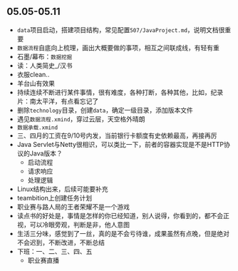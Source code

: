 ##  05.05-05.11

-   `data`项目启动，搭建项目结构，常见配置`507/JavaProject.md`，说明文档很重要
-   `数据流程`自底向上梳理，画出大概要做的事项，相互之间联成线，有轻有重
-   石墨/幕布：`数据挖掘`
-   读：人类简史_/汉书
-   衣服clean..
-   羊台山有效果
-   持续连续不断进行某件事情，很有难度，各种打断，各种其他，比如，纪录片：南太平洋，有点看忘记了
-   删除`technology`目录，创建`data`，确定一级目录，添加版本文件
-   遇见`数据流程.xmind`，穿过云层，天空格外晴朗
-   `数据承载.xmind`
-   三、四月的工资在9/10号内发，当前银行卡额度有史依赖最高，再接再厉
-   Java Servlet与Netty很相识，可以类比一下，前者的容器实现是不是HTTP协议的Java版本？
    -   启动流程
    -   请求响应
    -   处理逻辑
-   Linux结构出来，后续可能要补充
-   teambition上创建任务计划
-   职业赛与路人局的王者荣耀不是一个游戏
-   读点书的好处是，事情是怎样的你已经知道，别人说得，你看到的，都不会正视，可以冷眼旁观，判断是非，他人意图
-   生活三分味，感觉到了一丝，真的是不会亏待谁，成果虽然有点晚，但是绝对不会迟到，不断改进，不断总结
-   下班：一、二、三、四、五
    -   职业赛直播
